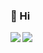 ### 👋 Hi

<span>
  <img align="left" src="https://github-readme-stats.vercel.app/api?username=hsblock" />
</span>
<span>
  <img align="left" src="https://github-readme-stats.vercel.app/api/top-langs/?username=hsblock&hide_langs_below=1" />
</span>

<!--
**hsblock/hsblock** is a ✨ _special_ ✨ repository because its `README.md` (this file) appears on your GitHub profile.

Here are some ideas to get you started:

- 🔭 I’m currently working on ...
- 🌱 I’m currently learning ...
- 👯 I’m looking to collaborate on ...
- 🤔 I’m looking for help with ...
- 💬 Ask me about ...
- 📫 How to reach me: ...
- 😄 Pronouns: ...
- ⚡ Fun fact: ...
-->
